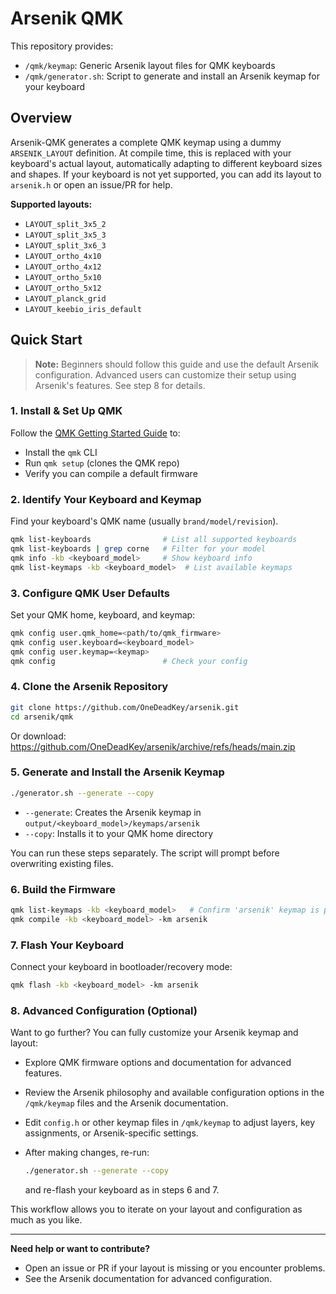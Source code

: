 # Arsenik QMK

This repository provides:

- `/qmk/keymap`: Generic Arsenik layout files for QMK keyboards
- `/qmk/generator.sh`: Script to generate and install an Arsenik keymap for your keyboard

## Overview

Arsenik-QMK generates a complete QMK keymap using a dummy `ARSENIK_LAYOUT` definition. At compile time, this is replaced with your keyboard's actual layout, automatically adapting to different keyboard sizes and shapes. If your keyboard is not yet supported, you can add its layout to `arsenik.h` or open an issue/PR for help.

**Supported layouts:**

- `LAYOUT_split_3x5_2`
- `LAYOUT_split_3x5_3`
- `LAYOUT_split_3x6_3`
- `LAYOUT_ortho_4x10`
- `LAYOUT_ortho_4x12`
- `LAYOUT_ortho_5x10`
- `LAYOUT_ortho_5x12`
- `LAYOUT_planck_grid`
- `LAYOUT_keebio_iris_default`

## Quick Start

> **Note:** Beginners should follow this guide and use the default Arsenik configuration. Advanced users can customize their setup using Arsenik's features. See step 8 for details.

### 1. Install & Set Up QMK

Follow the [QMK Getting Started Guide](https://docs.qmk.fm/newbs_getting_started) to:

- Install the `qmk` CLI
- Run `qmk setup` (clones the QMK repo)
- Verify you can compile a default firmware

### 2. Identify Your Keyboard and Keymap

Find your keyboard's QMK name (usually `brand/model/revision`).

```sh
qmk list-keyboards                # List all supported keyboards
qmk list-keyboards | grep corne   # Filter for your model
qmk info -kb <keyboard_model>     # Show keyboard info
qmk list-keymaps -kb <keyboard_model>  # List available keymaps
```

### 3. Configure QMK User Defaults

Set your QMK home, keyboard, and keymap:

```sh
qmk config user.qmk_home=<path/to/qmk_firmware>
qmk config user.keyboard=<keyboard_model>
qmk config user.keymap=<keymap>
qmk config                        # Check your config
```

### 4. Clone the Arsenik Repository

```sh
git clone https://github.com/OneDeadKey/arsenik.git
cd arsenik/qmk
```

Or download: https://github.com/OneDeadKey/arsenik/archive/refs/heads/main.zip

### 5. Generate and Install the Arsenik Keymap

```sh
./generator.sh --generate --copy
```

- `--generate`: Creates the Arsenik keymap in `output/<keyboard_model>/keymaps/arsenik`
- `--copy`: Installs it to your QMK home directory

You can run these steps separately. The script will prompt before overwriting existing files.

### 6. Build the Firmware

```sh
qmk list-keymaps -kb <keyboard_model>   # Confirm 'arsenik' keymap is present
qmk compile -kb <keyboard_model> -km arsenik
```

### 7. Flash Your Keyboard

Connect your keyboard in bootloader/recovery mode:

```sh
qmk flash -kb <keyboard_model> -km arsenik
```

### 8. Advanced Configuration (Optional)

Want to go further? You can fully customize your Arsenik keymap and layout:

- Explore QMK firmware options and documentation for advanced features.
- Review the Arsenik philosophy and available configuration options in the `/qmk/keymap` files and the Arsenik documentation.
- Edit `config.h` or other keymap files in `/qmk/keymap` to adjust layers, key assignments, or Arsenik-specific settings.
- After making changes, re-run:

  ```sh
  ./generator.sh --generate --copy
  ```

  and re-flash your keyboard as in steps 6 and 7.

This workflow allows you to iterate on your layout and configuration as much as you like.

---

**Need help or want to contribute?**

- Open an issue or PR if your layout is missing or you encounter problems.
- See the Arsenik documentation for advanced configuration.
